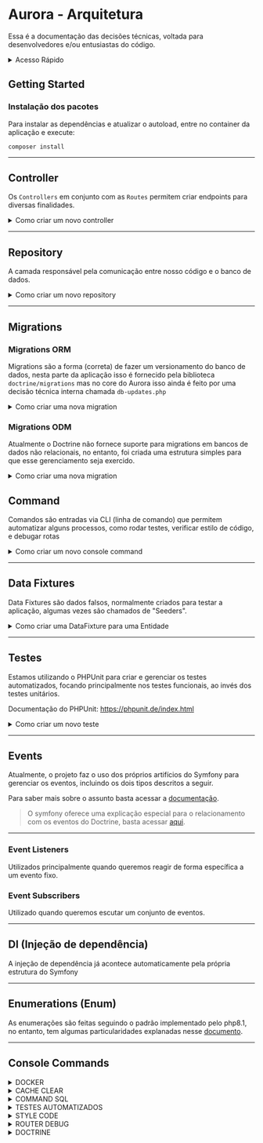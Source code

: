 # Aurora - Arquitetura

Essa é a documentação das decisões técnicas, voltada para desenvolvedores e/ou entusiastas do código.

<details>
    <summary>Acesso Rápido</summary>
    
[Instalação dos Pacotes](#Instalação)<br>
[Controller](#API)<br>
[Repository](#Repository)<br>
[Command](#Command)<br>
[Data Fixtures](#Data-Fixtures)<br>
[Testes](#Testes)<br>
[Console](#console-commands)<br>

</details>

## Getting Started

### Instalação dos pacotes

Para instalar as dependências e atualizar o autoload, entre no container da aplicação e execute:
```shell
composer install
```

--- 

## Controller

Os `Controllers` em conjunto com as `Routes` permitem criar endpoints para diversas finalidades.

<details>
<summary>Como criar um novo controller</summary>

#### 1 - Controller
Crie uma nova classe em `/app/Controller/Api/`, por exemplo, `EventApiController.php`:

```php
<?php

declare(strict_types=1);

namespace App\Controller\Api;

class EventApiController
{
    
}
```

#### 2 - Método/Action
Crie seu(s) método(s) com a lógica de resposta.

> Para gerar respostas em json, estamos utilizando a implementação da `JsonResponse` fornecida pelo pacote do Symfony:
> Para gerar respostas em HTML, estamos utilizando a implementação da `Response` (`Twig`) fornecida pelo pacote do Symfony:

```php
<?php

declare(strict_types=1);

namespace App\Controller\Api;

use Symfony\Component\HttpFoundation\JsonResponse;
use Symfony\Component\HttpFoundation\Response;

class EventApiController
{
    public function getList(): JsonResponse
    {
        $events = [
            ['id' => 1, 'name' => 'Palestra'],
            ['id' => 2, 'name' => 'Curso'],
        ];   
    
        return new JsonResponse($events);
    }
    
    public function getList(): Response
    {
        $events = [
            ['id' => 1, 'name' => 'Palestra'],
            ['id' => 2, 'name' => 'Curso'],
        ];   
    
        return $this->render('view.html.twig', $events);
    }
}
```

#### 3 - Rotas

Acesse os arquivos das rotas em `/config/routes` lá nós estamos separando as rotas em API e Web

```yaml
get:
  path: /example
  controller: App\Controller\Admin\ExampleAdminController::action
  methods: ['GET']
```

Atente-se para seguir o padrão, um arquivo `.yaml` por controller

#### 4 - Pronto

Feito isso, seu endpoint deverá estar disponível em:
<http://localhost:8080/o-que-voce-definiu-como-path>

E deve estar retornando um JSON ou uma página web, dependendo da action que você criou.

</details>

---

## Repository

A camada responsável pela comunicação entre nosso código e o banco de dados.

<details>
<summary>Como criar um novo repository</summary>

Siga o passo a passo a seguir:

#### Passo 1 - Crie sua classe no `/app/src/Repository` e extenda a classe abstrata `AbstractRepository`

```php
<?php

declare(strict_types=1);

namespace App\Repository;

class MyRepository extends AbstractRepository
{
}
```

#### Passo 2 - Defina a Entity principal que esse repositório irá gerenciar

```php

use Doctrine\Persistence\ManagerRegistry;
use App\Entity\MyEntity;
...

public function __construct(ManagerRegistry $registry)
{
    parent::__construct($registry, MyEntity::class);
}
```

</details>

---

## Migrations

### Migrations ORM

Migrations são a forma (correta) de fazer um versionamento do banco de dados, nesta parte da aplicação isso é fornecido pela biblioteca `doctrine/migrations` mas no core do Aurora isso ainda é feito por uma decisão técnica interna chamada `db-updates.php`

<details>
<summary>Como criar uma nova migration</summary>

#### Passo 1 - Criar uma nova classe no diretório `/app/migrations`

```php
<?php

declare(strict_types=1);

namespace DoctrineMigrations;

use Doctrine\DBAL\Schema\Schema;
use Doctrine\Migrations\AbstractMigration;

final class Version20241231235959 extends AbstractMigration
{
    public function up(Schema $schema): void
    {
        //$this->addSql('CREATE TABLE ...');
    }
    
    public function down(Schema $schema): void
    {
        //$this->addSql('DROP TABLE ...');
    }
}
```

Note que o nome da classe deve informar o momento de sua criação, para que seja mantida uma sequência temporal da evolução do esquema do banco de dados.

> Documentação oficial das migrations do Doctrine: <https://www.doctrine-project.org/projects/doctrine-migrations/en/3.8/reference/generating-migrations.html>
</details>

### Migrations ODM
Atualmente o Doctrine não fornece suporte para migrations em bancos de dados não relacionais, no entanto, foi criada uma estrutura simples para que esse gerenciamento seja exercido.

<details>
<summary>Como criar uma nova migration</summary>

#### Passo 1 - Criar uma nova classe no diretório `/app/migrations-odm`

```php
<?php

declare(strict_types=1);

namespace DoctrineMigrationsOdm;

use Doctrine\ODM\MongoDB\DocumentManager;

final class Version20241231235959
{
    public function up(DocumentManager $dm): void
    {
        // TODO: Implement the migration

        // Example:
        // \$dm->getDocumentCollection(YourDocument::class)->updateMany(
        //     ['field' => 'value'],
        //     ['\$set' => ['newField' => 'newValue']]
        // );
    }

    public function down(DocumentManager $dm): void
    {
        // TODO: Implement the rollback

        // Example:
        // \$dm->getDocumentCollection(YourDocument::class)->updateMany(
        //     ['field' => 'value'],
        //     ['\$unset' => ['newField' => '']]
        // );
    }
} 
```
Note que o nome da classe deve informar o momento de sua criação, para que seja mantida uma sequência temporal da evolução do esquema do banco de dados.

> É recomendado gerar utilizado o comando `app:mongo:migrations:generate`

</details>


## Command
Comandos são entradas via CLI (linha de comando) que permitem automatizar alguns processos, como rodar testes, verificar estilo de código, e debugar rotas

<details>
<summary>Como criar um novo console command</summary>

#### Passo 1 - Criar uma nova classe em `app/src/Command/`:

```php
<?php

namespace App\Command;

use Symfony\Component\Console\Command\Command;
use Symfony\Component\Console\Input\InputInterface;
use Symfony\Component\Console\Output\OutputInterface;

class MyCommand extends Command
{
    protected static string $defaultName = 'app:my-command';
    
    protected function execute(InputInterface $input, OutputInterface $output): int
    {
        $output->writeln('Hello World!');
        
        return Command::SUCCESS;  
    }
} 
```

#### Passo 2 - Testar seu comando no CLI

Entre no container da aplicação PHP e execute isso

```shell
php bin/console app:my-command
```

Você deverá ver na tela o texto `Hello World!`

#### Passo 3 - Documentação do pacote
Para criar e gerenciar os nossos commands estamos utilizando o pacote `symfony/console`, para ver sua documentação acesse:

> Saiba mais em <https://symfony.com/doc/current/console.html>

Para ver outros console commands da aplicação acesse a seção [Console Commands](#console-commands)

</details>

---

## Data Fixtures
Data Fixtures são dados falsos, normalmente criados para testar a aplicação, algumas vezes são chamados de "Seeders".

<details>
<summary>Como criar uma DataFixture para uma Entidade</summary>

#### Passo 1 - Criar uma nova classe em `app/src/DataFixtures/`:

```php
<?php

namespace App\DataFixtures;

use Doctrine\Persistence\ObjectManager;
use MapasCulturais\Entities\Agent;

class AgentFixtures extends Fixture
{
    public function load(ObjectManager $manager): void
    {
        $agent = new Agent();
        $agent->name = 'Agente Teste da Silva';
        
        $manager->persist($agent);
        $manager->flush();
    }
} 
```

#### Passo 2 - Executar sua fixture no CLI

Entre no container da aplicação PHP e execute isso

```shell
php bin/console doctrine:fixtures:load
```

Pronto, você deverá ter um novo Agente criado de acordo com a sua Fixture.

> Saiba mais sobre DataFixtures em <https://www.doctrine-project.org/projects/doctrine-data-fixtures/en/1.7/index.html>

</details>

---

## Testes
Estamos utilizando o PHPUnit para criar e gerenciar os testes automatizados, focando principalmente nos testes funcionais, ao invés dos testes unitários.

Documentação do PHPUnit: <https://phpunit.de/index.html>

<details>
<summary>Como criar um novo teste</summary>

### Criar um novo teste
Para criar um novo cenário de teste funcional, basta adicionar sua nova classe no diretório `/app/tests/functional/`, com o seguinte código:

```php
<?php

namespace App\Tests\Functional;

class MeuTest extends AbstractTestCase
{
    
}
```

Adicione dentro da classe os cenários que você precisa garantir que funcionem, caso precise imprimir algo na tela para "debugar", utilize o método `dump()` fornecido pela classe `AbstractTestCase`:

```php
public function testIfOneIsOne(): void
{
    $list = ['Mar', 'Minino'];
    
    $this->dump($list); // equivalente ao print_r
    
    $this->assertEquals(
        'MarMinino',
        implode('', $list)
    );
}
```

Para executar os testes veja a seção <a href="#console-commands">Console Commands</a>
</details>

---

## Events

Atualmente, o projeto faz o uso dos próprios artifícios do Symfony para gerenciar os eventos, incluindo os dois tipos descritos a seguir.

Para saber mais sobre o assunto basta acessar a [documentação](https://symfony.com/doc/current/event_dispatcher.html).

> O symfony oferece uma explicação especial para o relacionamento com os eventos do Doctrine, basta acessar [aqui](https://symfony.com/doc/7.2/doctrine/events.html).

---

### Event Listeners

Utilizados principalmente quando queremos reagir de forma específica a um evento fixo.

### Event Subscribers

Utilizado quando queremos escutar um conjunto de eventos.

---

## DI (Injeção de dependência)
A injeção de dependência já acontece automaticamente pela própria estrutura do Symfony

---

## Enumerations (Enum)
As enumerações são feitas seguindo o padrão implementado pelo php8.1, no entanto, tem algumas particularidades explanadas nesse [documento](./ENUM.md).

---

## Console Commands

<details>
<summary>DOCKER</summary>

### Comandos Essenciais do Docker

#### Subir os Containers

Para iniciar todos os containers definidos no arquivo `docker-compose.yml`:

```shell
docker-compose up -d
```

A flag `-d` executa os containers em segundo plano (modo "detached").

#### Derrubar os Containers

Para parar e remover todos os containers definidos no `docker-compose.yml`:

```shell
docker-compose down
```

#### Verificar Containers Ativos

Para listar todos os containers ativos:

```shell
docker ps
```

#### Acessar um Container

Para acessar o shell de um container em execução:

```shell
docker exec -it <ID_DO_CONTAINER> bash
```

Substitua `<ID_DO_CONTAINER>` pelo ID do container, que você pode obter com o comando `docker ps`.

</details>

<details>
<summary>CACHE CLEAR</summary>

### Limpar cache

Para executar o comando de limpar cache basta entrar no container PHP e executar o seguinte comando:

```shell
php bin/console cache:clear
```

Esse comando remove o cache gerado pelo Symfony, útil para garantir que as alterações sejam refletidas.

</details>

<details>
<summary>COMMAND SQL</summary>

### Executar código SQL

Para executar um comando SQL basta entrar no container PHP e executar o seguinte comando:

```shell
php bin/console doctrine:query:sql {"SEU_COMANDO_SQL"}
```

Substitua `"SEU_COMANDO_SQL"` pelo comando SQL desejado.

</details>

<details>
<summary>TESTES AUTOMATIZADOS</summary>

### Executar Testes Automatizados

Para rodar os testes da aplicação, acesse o container PHP e execute:

```shell
php bin/phpunit {path}
```

O parâmetro `path` é opcional e se refere ao diretório ou arquivo específico que você deseja testar. O caminho padrão é `/tests`.

</details>

<details>
<summary>STYLE CODE</summary>

### Verificar o Estilo do Código (PHP-CS-FIXER)

Para rodar o PHP-CS-FIXER e garantir que o código siga os padrões de estilo definidos, execute:

```shell
php bin/console app:code-style
```

Esse comando aplica correções de estilo e formatação no código da aplicação.

</details>

<details>
<summary>ROUTER DEBUG</summary>

### Listar Rotas Disponíveis

Para listar todas as rotas registradas na aplicação, entre no container PHP e execute:

```shell
php bin/console debug:router
```

Você também pode usar as flags opcionais `--show-actions` e `--show-controllers` para obter mais detalhes sobre as rotas e seus controladores.

</details>

<details>
<summary>DOCTRINE</summary>

#### Doctrine
Para listas todos os comandos disponiveis para gerenciamento do banco de dados através do doctrine basta entrar no container PHP e executar
```
php bin/doctrine
```

----

#### Gerenciamento do Banco de Dados

1. **Remover o banco de dados**:
   ```shell
   php bin/console doctrine:database:drop --force
   ```
2. **Criar o banco de dados**:
   ```shell
   php bin/console doctrine:database:create
   ```

----

#### Migrations ORM

1. **Gerar uma nova migration** com base em alterações no código:
   ```shell
   php bin/console doctrine:migrations:diff
   ```
2. **Executar as migrations** para aplicar as alterações no banco:
   ```shell
   php bin/console doctrine:migrations:migrate
   ```

#### Migrations ODM

1. **Gerar uma nova migration** com base em alterações no código:
   ```shell
   php bin/console app:mongo:migrations:generate
   ```
2. **Executar as migrations** para aplicar as alterações no banco:
   ```shell
   php bin/console app:mongo:migrations:execute
   ```

----

#### Data Fixtures

1. **Carregar fixtures** (dados de teste) no banco de dados relacional:
   ```shell
   php bin/console doctrine:fixtures:load
   ```

2. **Carregar fixtures** (dados de teste) no banco de dados não relacional:
   ```shell
   php bin/console doctrine:mongodb:fixtures:load
   ```

</details>

